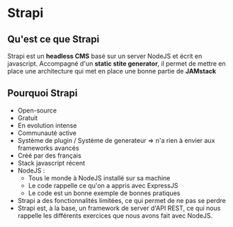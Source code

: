 # Strapi

## Qu'est ce que Strapi

Strapi est un **headless CMS** basé sur un server NodeJS et écrit en javascript. Accompagné d'un **static stite generator**, il permet de mettre en place une architecture qui met en place une bonne partie de **JAMstack**

## Pourquoi Strapi

- Open-source
- Gratuit
- En evolution intense
- Communauté active
- Système de plugin / Système de generateur => n'a rien à envier aux frameworks avancés
- Créé par des français
- Stack javascript récent
- NodeJS :
  - Tous le monde à NodeJS installé sur sa machine
  - Le code rappelle ce qu'on a appris avec ExpressJS
  - Le code est un bonne exemple de bonnes pratiques
- Strapi a des fonctionnalités limitées, ce qui permet de ne pas se perdre
- Strapi est, à la base, un framework de server d'API REST, ce qui nous rappelle les différents exercices que nous avons fait avec NodeJS.
